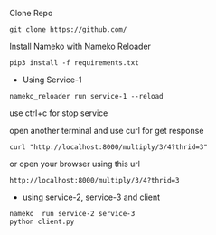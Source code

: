 Clone Repo
```
git clone https://github.com/
```

Install Nameko with Nameko Reloader
```
pip3 install -f requirements.txt
```

- Using Service-1
```
nameko_reloader run service-1 --reload
```
use ctrl+c for stop service

open another terminal and use curl for get response
```
curl "http://localhost:8000/multiply/3/4?thrid=3"
```
or open your browser using this url
```
http://localhost:8000/multiply/3/4?thrid=3
```

- using service-2, service-3 and client
```
nameko  run service-2 service-3
python client.py
```